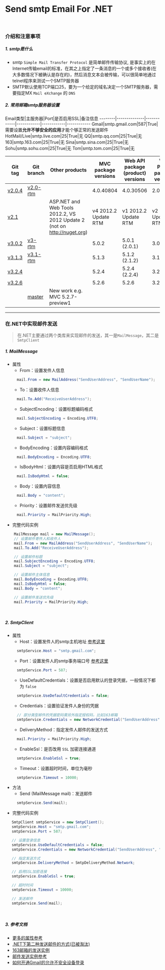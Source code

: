 # Send smtp Email For .NET

<br/>

### 介绍和注意事项

##### 1. smtp是什么
- smtp `Simple Mail Transfer Protocol` 是简单邮件传输协议, 是事实上的在Internet传输email的标准，在其之上指定了一条消息的一个或多个接收者(在大多数情况下被确认是存在的)，然后消息文本会被传输，可以很简单地通过telnet程序来测试一个SMTP服务器
- SMTP默认使用TCP端口25，要为一个给定的域名决定一个SMTP服务器，需要指定MX `Mail eXchange` 的 `DNS`

##### 2. <span id="常用邮箱smtp服务器设置"></span>常用邮箱smtp服务器设置

 Email类型|主服务器|Port|是否启用SSL|备注信息
--------|--------------|------------|------------|------------|------------
 Gmail|smtp.gmail.com|587|True|需要设置**允许不够安全的应用**才能个够正常的发送邮件
 HotMail/Live|smtp.live.com|25|True|无
 QQ|smtp.qq.com|25|True|无
 163|smtp.163.com|25|True|无
 Sina|smtp.sina.com|25|True|无
 Sohu|smtp.sohu.com|25|True|无
 Tom|smtp.tom.com|25|True|无
 
Git tag|Git branch|Other products|MVC package versions|Web API package (product) versions|Web Pages package versions
--------|--------------|------------|------------|------------|------------
[v2.0.4](https://github.com/aspnet/AspNetWebStack/tree/v2.0.4)|[v2.0-rtm](https://github.com/aspnet/AspNetWebStack/tree/v2.0-rtm)||4.0.40804|4.0.30506|2.0.30506
[v2.1](https://github.com/aspnet/AspNetWebStack/tree/v2.1)||ASP.NET and Web Tools 2012.2, VS 2012 Update 2 (not on http://nuget.org)|v4 2012.2 Update RTM|v1 2012.2 Update RTM|v2 2012.2 Update RTM
[v3.0.2](https://github.com/aspnet/AspNetWebStack/tree/v3.0.2)|[v3-rtm](https://github.com/aspnet/AspNetWebStack/tree/v3-rtm)||5.0.2|5.0.1 (2.0.1)|3.0.1
[v3.1.3](https://github.com/aspnet/AspNetWebStack/tree/v3.1.3)|[v3.1-rtm](https://github.com/aspnet/AspNetWebStack/tree/v3.1-rtm)||5.1.3|5.1.2 (2.1.2)|3.1.2
[v3.2.4](https://github.com/aspnet/AspNetWebStack/tree/v3.2.4)|||5.2.4|5.2.4 (2.2.4)|3.2.4
[v3.2.6](https://github.com/aspnet/AspNetWebStack/tree/v3.2.6)|||5.2.6|5.2.6|3.2.6
||[master](https://github.com/aspnet/AspNetWebStack/tree/master)|New work e.g. MVC 5.2.7-preview1|||

 ---

 ### 在.NET中实现邮件发送
 > 在.NET主要通过两个类库来实现邮件的发送，其一是`MailMessage`，其二是`SmtpClient`

##### 1. MailMessage
- 属性
  - From：设置发件人信息
  ```csharp
    mail.From = new MailAddress("SendUserAddress", "SendUserName");
  ```
  - To：设置收件人信息
  ```csharp
    mail.To.Add("ReceiveUserAddress");
  ```
  - SubjectEncoding：设置标题编码格式
  ```csharp
    mail.SubjectEncoding = Encoding.UTF8;
  ```
  - Subject：设置标题信息
  ```csharp
    mail.Subject = "subject";
  ```
  - BodyEncoding：设置内容编码格式
  ```csharp
    mail.BodyEncoding = Encoding.UTF8;
  ```
  - IsBodyHtml：设置内容是否启用HTML格式
  ```csharp
    mail.IsBodyHtml = false;
  ```
  - Body：设置内容信息
  ```csharp
    mail.Body = "content";
  ```
  - Priority：设置邮件发送优先级
  ```csharp
    mail.Priority = MailPriority.High;
  ```
- 完整代码实例
```csharp
    MailMessage mail = new MailMessage();
    // 设置邮件寄件人和收件人
    mail.From = new MailAddress("SendUserAddress", "SendUserName");
    mail.To.Add("ReceiveUserAddress");

    // 设置邮件标题
    mail.SubjectEncoding = Encoding.UTF8;
    mail.Subject = "subject";

    // 设置邮件主体信息
    mail.BodyEncoding = Encoding.UTF8;
    mail.IsBodyHtml = false;
    mail.Body = "content";

    // 设置邮件发送优先级
    mail.Priority = MailPriority.High;
```

<br/>

##### 2. SmtpClient
- 属性
  - Host：设置发件人的smtp主机地址 [参考这里](#常用邮箱smtp服务器设置)
  ```csharp
    smtpService.Host = "smtp.gmail.com";
  ```
  - Port：设置发件人的smtp事务端口号 [参考这里](#常用邮箱smtp服务器设置)
  ```csharp
    smtpService.Port = 587;
  ```
  - UseDefaultCredentials：设置是否启用默认的登录凭据，一般情况下都为 `false`
  ```csharp
    smtpService.UseDefaultCredentials = false;
  ```
  - Credentials：设置验证发件人身份的凭据
  ```csharp
    // 部分类型邮件的凭据密码需另外指定授权码，比如163邮箱
    smtpService.Credentials = new NetworkCredential("SendUserAddress", "SendUserPassWord");
  ```
  - DeliveryMethod：指定发件人邮件的发送方式
  ```csharp
    mail.Priority = MailPriority.High;
  ```
  - EnableSsl：是否改用 `SSL` 加密连接通道
  ```csharp
    smtpService.EnableSsl = true;
  ```
  - Timeout：设置超时时间，单位为毫秒
  ```csharp
    smtpService.Timeout = 10000;
  ```
- 方法
  - Send (MailMessage mail)：发送邮件
  ```csharp
    smtpService.Send(mail);
  ```
- 完整代码实例
```csharp
   SmtpClient smtpService = new SmtpClient();
   smtpService.Host = "smtp.gmail.com";
   smtpService.Port = 587;

   // 设置登录信息
   smtpService.UseDefaultCredentials = false;
   smtpService.Credentials = new NetworkCredential("SendUserAddress", "SendUserPassWord"); // 部分类型邮件的凭据密码需另外指定授权码，比如163邮箱

   // 指定发送方式
   smtpService.DeliveryMethod = SmtpDeliveryMethod.Network;

   // 启用SSL加密连接
   smtpService.EnableSsl = true;

   // 超时时间
   smtpService.Timeout = 10000;

   // 发送邮件
   smtpService.Send(mail);
```

<br/>

##### 3. 参考文档
- [更多的属性参考](https://blog.51cto.com/7798914/1664038)
- [.NET下第二种发送邮件的方式(已被淘汰)](https://www.cnblogs.com/atree/p/smtp-qq-email.html)
- [163邮箱的发送实例](https://www.cnblogs.com/OpenCoder/archive/2010/07/16/1779247.html)
- [邮件发送实例参考](https://www.cnblogs.com/xiaofeixiang/p/3744015.html)
- [如何开通Gmail的允许不安全设备登录](https://blog.csdn.net/zdgdq/article/details/78518508)
